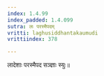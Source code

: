 ```yaml
---
index: 1.4.99
index_padded: 1.4.099
sutra: लः परस्मैपदम्
vritti: laghusiddhantakaumudi
vrittiindex: 378

---
```

लादेशाः परस्मैपद सञ्ज्ञाः स्युः॥